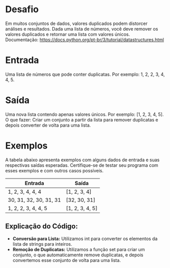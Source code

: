 # Desafio
Em muitos conjuntos de dados, valores duplicados podem distorcer análises e resultados. 
Dada uma lista de números, você deve remover os valores duplicados e retornar uma lista com valores únicos.
<br/>Documentação: <link>https://docs.python.org/pt-br/3/tutorial/datastructures.html</link>

# Entrada
Uma lista de números que pode conter duplicatas. Por exemplo: 1, 2, 2, 3, 4, 4, 5.

# Saída
Uma nova lista contendo apenas valores únicos. Por exemplo: [1, 2, 3, 4, 5]. 
O que fazer: Criar um conjunto a partir da lista para remover duplicatas e depois converter de volta para uma lista.

# Exemplos
A tabela abaixo apresenta exemplos com alguns dados de entrada e suas respectivas saídas esperadas. 
Certifique-se de testar seu programa com esses exemplos e com outros casos possíveis.

| Entrada	| Saída |
| - | - |
| 1, 2, 3, 4, 4, 4	| [1, 2, 3, 4] |
| 30, 31, 32, 30, 31, 31 | [32, 30, 31] |
| 1, 2, 2, 3, 4, 4, 5 | [1, 2, 3, 4, 5] |

## Explicação do Código:
* <b>Conversão para Lista:</b> Utilizamos int para converter os elementos da lista de strings para inteiros.
* <b>Remoção de Duplicatas:</b> Utilizamos a função set para criar um conjunto, o que automaticamente remove duplicatas, e depois convertemos esse conjunto de volta para uma lista.

